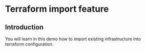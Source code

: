 # Terraform import feature

## Introduction

You will learn in this demo how to import existing infrastructure into terraform configuration.
